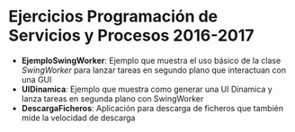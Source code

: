 Ejercicios Programación de Servicios y Procesos 2016-2017
=========================================================

* **EjemploSwingWorker**: Ejemplo que muestra el uso básico de la clase _SwingWorker_ para lanzar tareas en segundo plano que interactuan con una GUI
* **UIDinamica**: Ejemplo que muestra como generar una UI Dinamica y lanza tareas en segunda plano con SwingWorker
* **DescargaFicheros**: Aplicación para descarga de ficheros que también mide la velocidad de descarga
